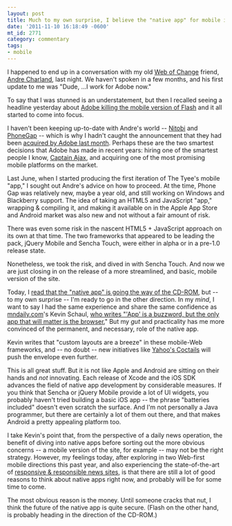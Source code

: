 ```yaml
---
layout: post
title: Much to my own surprise, I believe the "native app" for mobile is here to stay.
date: '2011-11-10 16:18:49 -0600'
mt_id: 2771
category: commentary
tags:
- mobile
---
```


I happened to end up in a conversation with my old [Web of Change](http://webofchange.org) friend, [Andre Charland](http://twitter.com/AndreCharland), last night. We haven't spoken in a few months, and his first update to me was "Dude, ...I work for Adobe now."

To say that I was stunned is an understatement, but then I recalled seeing a headline yesterday about [Adobe killing the mobile version of Flash](http://venturebeat.com/2011/11/09/adobe-kills-mobile-flash/) and it all started to come into focus.

I haven't been keeping up-to-date with Andre's world -- [Nitobi](http://nitobi.com) and [PhoneGap](http://http://phonegap.com) -- which is why I hadn't caught the announcement that they had been [acquired by Adobe last month](http://blogs.nitobi.com/andre/index.php/2011/10/04/nitobi-and-phonegaps-new-home-at-adobe/#comments). Perhaps these are the two smartest decisions that Adobe has made in recent years: hiring one of the smartest people I know, [Captain Ajax](http://blogs.nitobi.com/andre/index.php/2011/10/04/nitobi-and-phonegaps-new-home-at-adobe/#comments), and acquiring one of the most promising mobile platforms on the market.

Last June, when I started producing the first iteration of The Tyee's mobile "app," I sought out Andre's advice on how to proceed. At the time, Phone Gap was relatively new, maybe a year old, and still working on Windows and Blackberry support. The idea of taking an HTML5 and JavaScript "app," wrapping & compiling it, and making it available on in the Apple App Store and Android market was also new and not without a fair amount of risk.

There was even some risk in the nascent HTML5 + JavaScript approach on its own at that time. The two frameworks that appeared to be leading the pack, jQuery Mobile and Sencha Touch, were either in alpha or in a pre-1.0 release state.

Nonetheless, we took the risk, and dived in with Sencha Touch. And now we are just closing in on the release of a more streamlined, and basic, mobile version of the site.

Today, I [read that the "native app" is going the way of the CD-ROM](http://venturebeat.com/2011/11/09/mobile-web/), but -- to my own surprise -- I'm ready to go in the other direction. In my _mind_, I want to say I had the same experience and share the same confidence as [mndaily.com](http://mndaily.com)'s Kevin Schaul, [who writes "'App' is a buzzword, but the only app that will matter is the browser.](http://www.kevinschaul.com/2011/05/13/whats-in-a-web-app/)" But my _gut_ and practicality has me more convinced of the permanent, and necessary, role of the native app.

Kevin writes that "custom layouts are a breeze" in these mobile-Web frameworks, and -- no doubt -- new initiatives like [Yahoo's Coctails](http://developer.yahoo.com/blogs/ydn/posts/2011/11/yahoo-announces-cocktails-%e2%80%93-shaken-not-stirred/) will push the envelope even further.

This is all great stuff. But it is not like Apple and Android are sitting on their hands and _not_ innovating. Each release of Xcode and the iOS SDK advances the field of native app development by considerable measures. If you think that Sencha or jQuery Mobile provide a lot of UI widgets, you probably haven't tried building a basic iOS app -- the phrase "batteries included" doesn't even scratch the surface. And I'm not personally a Java programmer, but there are certainly a lot of them out there, and that makes Android a pretty appealing platform too.

I take Kevin's point that, from the perspective of a daily news operation, the benefit of diving into native apps before sorting out the more obvious concerns -- a mobile version of the site, for example -- may not be the right strategy. However, my feelings today, after exploring in two Web-first mobile directions this past year, and also experiencing the state-of-the-art of [responsive & responsible news sites](http://www.readwriteweb.com/mobile/2011/09/how-the-boston-globe-pulled-of.php), is that there are still a lot of good reasons to think about native apps right now, and probably will be for some time to come.

The most obvious reason is the money. Until someone cracks that nut, I think the future of the native app is quite secure. (Flash on the other hand, is probably heading in the direction of the CD-ROM.)
